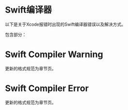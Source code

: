 # Swift编译器

以下是关于Xcode报错时出现的Swift编译器错误以及解决方式。

包含部分：

# Swift Compiler Warning

更新的格式规范为章节页。

# Swift Compiler Error

更新的格式规范为章节页。



